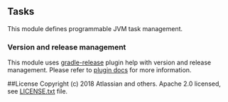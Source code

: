 ## Tasks

This module defines programmable JVM task management.

### Version and release management
This module uses [gradle-release](https://bitbucket.org/atlassian/gradle-release/src/master/) plugin help with 
version and release management. 
Please refer to [plugin docs](https://bitbucket.org/atlassian/gradle-release/src/release-0.0.2/README.md) for more information.


##License
Copyright (c) 2018 Atlassian and others.
Apache 2.0 licensed, see [LICENSE.txt](LICENSE.txt) file.


